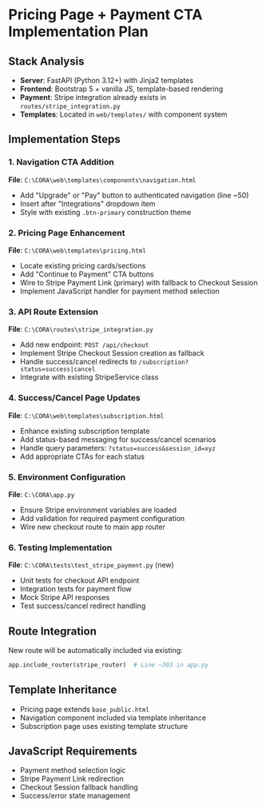 # Pricing Page + Payment CTA Implementation Plan

## Stack Analysis
- **Server**: FastAPI (Python 3.12+) with Jinja2 templates
- **Frontend**: Bootstrap 5 + vanilla JS, template-based rendering
- **Payment**: Stripe integration already exists in `routes/stripe_integration.py`
- **Templates**: Located in `web/templates/` with component system

## Implementation Steps

### 1. Navigation CTA Addition
**File**: `C:\CORA\web\templates\components\navigation.html`
- Add "Upgrade" or "Pay" button to authenticated navigation (line ~50)
- Insert after "Integrations" dropdown item
- Style with existing `.btn-primary` construction theme

### 2. Pricing Page Enhancement  
**File**: `C:\CORA\web\templates\pricing.html`
- Locate existing pricing cards/sections
- Add "Continue to Payment" CTA buttons
- Wire to Stripe Payment Link (primary) with fallback to Checkout Session
- Implement JavaScript handler for payment method selection

### 3. API Route Extension
**File**: `C:\CORA\routes\stripe_integration.py`
- Add new endpoint: `POST /api/checkout`
- Implement Stripe Checkout Session creation as fallback
- Handle success/cancel redirects to `/subscription?status=success|cancel`
- Integrate with existing StripeService class

### 4. Success/Cancel Page Updates
**File**: `C:\CORA\web\templates\subscription.html`
- Enhance existing subscription template
- Add status-based messaging for success/cancel scenarios
- Handle query parameters: `?status=success&session_id=xyz`
- Add appropriate CTAs for each status

### 5. Environment Configuration
**File**: `C:\CORA\app.py`
- Ensure Stripe environment variables are loaded
- Add validation for required payment configuration
- Wire new checkout route to main app router

### 6. Testing Implementation
**File**: `C:\CORA\tests\test_stripe_payment.py` (new)
- Unit tests for checkout API endpoint
- Integration tests for payment flow
- Mock Stripe API responses
- Test success/cancel redirect handling

## Route Integration
New route will be automatically included via existing:
```python
app.include_router(stripe_router)  # Line ~303 in app.py
```

## Template Inheritance
- Pricing page extends `base_public.html`
- Navigation component included via template inheritance
- Subscription page uses existing template structure

## JavaScript Requirements
- Payment method selection logic
- Stripe Payment Link redirection
- Checkout Session fallback handling
- Success/error state management
